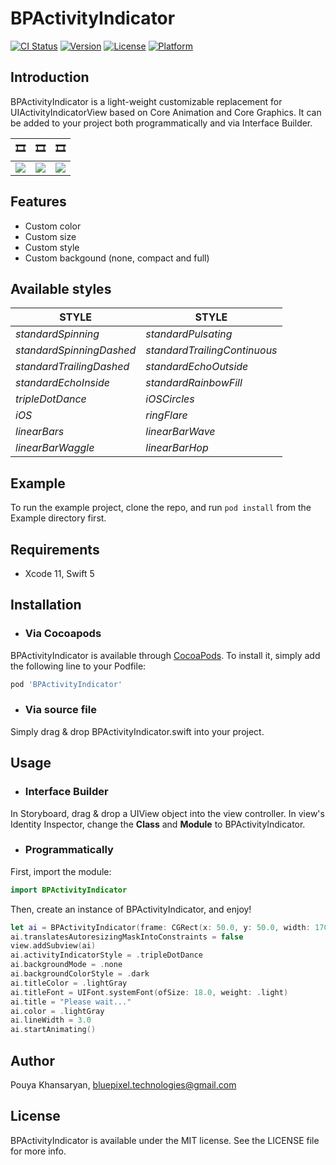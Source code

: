 # BPActivityIndicator

[![CI Status](https://img.shields.io/travis/bluepixeltech/BPActivityIndicator.svg?style=flat)](https://travis-ci.org/bluepixeltech/BPActivityIndicator)
[![Version](https://img.shields.io/cocoapods/v/BPActivityIndicator.svg?style=flat)](https://cocoapods.org/pods/BPActivityIndicator)
[![License](https://img.shields.io/cocoapods/l/BPActivityIndicator.svg?style=flat)](https://cocoapods.org/pods/BPActivityIndicator)
[![Platform](https://img.shields.io/cocoapods/p/BPActivityIndicator.svg?style=flat)](https://cocoapods.org/pods/BPActivityIndicator)

## Introduction

BPActivityIndicator is a light-weight customizable replacement for UIActivityIndicatorView based on Core Animation and Core Graphics. It can be added to your project both programmatically and via Interface Builder.

 🎞 | 🎞  |  🎞
------------ | ------------- | -------------
![](Example/GIFs/g1.gif) |  ![](Example/GIFs/g2.gif) |  ![](Example/GIFs/g3.gif)


## Features
* Custom color
* Custom size
* Custom style
* Custom backgound (none, compact and full)

## Available styles

   **STYLE** | **STYLE**  
   ------------ | -------------
   *standardSpinning* |  *standardPulsating*
   *standardSpinningDashed* |  *standardTrailingContinuous*
   *standardTrailingDashed* |  *standardEchoOutside*
   *standardEchoInside* |  *standardRainbowFill*
   *tripleDotDance* |  *iOSCircles*
   *iOS* |  *ringFlare*
   *linearBars* |  *linearBarWave*
   *linearBarWaggle* |  *linearBarHop*
          

## Example

To run the example project, clone the repo, and run `pod install` from the Example directory first.

## Requirements

*  Xcode 11, Swift 5

## Installation

* ### Via Cocoapods
BPActivityIndicator is available through [CocoaPods](https://cocoapods.org). To install
it, simply add the following line to your Podfile:

```ruby
pod 'BPActivityIndicator'
```

* ### Via source file
Simply drag & drop BPActivityIndicator.swift into your project.

## Usage

* ### Interface Builder
In Storyboard, drag & drop a UIView object into the view controller. In view's Identity Inspector, change the **Class** and **Module** to BPActivityIndicator.

* ### Programmatically
First, import the module:
```swift
import BPActivityIndicator
```
Then, create an instance of BPActivityIndicator, and enjoy!
```swift
let ai = BPActivityIndicator(frame: CGRect(x: 50.0, y: 50.0, width: 170.0, height: 200.0))
ai.translatesAutoresizingMaskIntoConstraints = false
view.addSubview(ai)
ai.activityIndicatorStyle = .tripleDotDance
ai.backgroundMode = .none
ai.backgroundColorStyle = .dark
ai.titleColor = .lightGray
ai.titleFont = UIFont.systemFont(ofSize: 18.0, weight: .light)
ai.title = "Please wait..."
ai.color = .lightGray
ai.lineWidth = 3.0
ai.startAnimating()
```

## Author

Pouya Khansaryan, bluepixel.technologies@gmail.com

## License

BPActivityIndicator is available under the MIT license. See the LICENSE file for more info.
